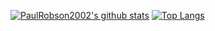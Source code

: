 [![PaulRobson2002's github stats](https://github-readme-stats.vercel.app/api?username=PaulRobson2002)](https://github.com/anuraghazra/github-readme-stats) 
[![Top Langs](https://github-readme-stats.vercel.app/api/top-langs/?username=PaulRobson2002&layout=compact)](https://github.com/anuraghazra/github-readme-stats)
